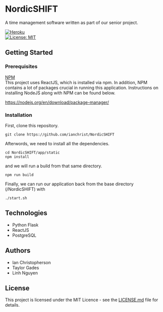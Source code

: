 # NordicSHIFT

A time management software written as part of our senior project.

 
[![Heroku](https://heroku-badge.herokuapp.com/?app=nordicshift)](https://nordicshift.herokuapp.com/) <br> [![License: MIT](https://img.shields.io/badge/License-MIT-yellow.svg)](./LICENSE)


## Getting Started

### Prerequisites

 [NPM](https://www.npmjs.com/) <br>
This project uses ReactJS, which is installed via npm. In addition, NPM contains a lot of packages crucial in running this application. Instructions on installing NodeJS along with NPM can be found below.

https://nodejs.org/en/download/package-manager/

### Installation
First, clone this repository.
```
git clone https://github.com/ianchrist/NordicSHIFT
```

Afterwords, we need to install all the dependencies.
```
cd NordicSHIFT/app/static
npm install
```

and we will run a build from that same directory.
```
npm run build
```

Finally, we can run our application back from the base directory (/NordicSHIFT) with
```
./start.sh
```

## Technologies
* Python Flask
* ReactJS
* PostgreSQL

## Authors
* Ian Christopherson
* Taylor Gades
* Linh Nguyen

## License
This project is licensed under the MIT Licence - see the [LICENSE.md](LICENSE.md) file for details.
